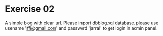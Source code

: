 # Exercise 02

A simple blog with clean url.
Please import dbblog.sql database.
please use usename 'iffi@gmail.com' and password 'jarral' to get login in admin panel.

